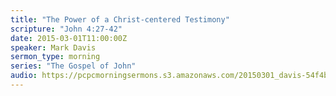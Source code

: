 ```yaml
---
title: "The Power of a Christ-centered Testimony"
scripture: "John 4:27-42"
date: 2015-03-01T11:00:00Z
speaker: Mark Davis
sermon_type: morning
series: "The Gospel of John"
audio: https://pcpcmorningsermons.s3.amazonaws.com/20150301_davis-54f4b2481f415.mp3 
---
```



